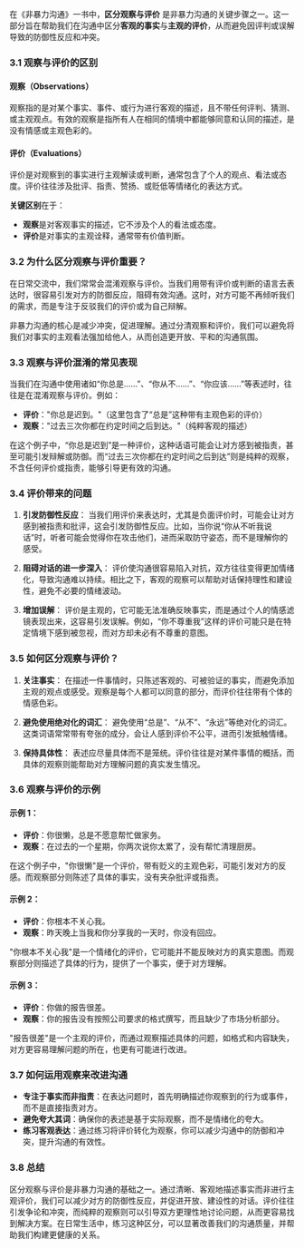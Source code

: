 在《非暴力沟通》一书中，**区分观察与评价** 是非暴力沟通的关键步骤之一。这一部分旨在帮助我们在沟通中区分**客观的事实**与**主观的评价**，从而避免因评判或误解导致的防御性反应和冲突。

### 3.1 观察与评价的区别

#### 观察（Observations）
观察指的是对某个事实、事件、或行为进行客观的描述，且不带任何评判、猜测、或主观观点。有效的观察是指所有人在相同的情境中都能够同意和认同的描述，是没有情感或主观色彩的。

#### 评价（Evaluations）
评价是对观察到的事实进行主观解读或判断，通常包含了个人的观点、看法或态度。评价往往涉及批评、指责、赞扬、或贬低等情绪化的表达方式。

**关键区别**在于：
- **观察**是对客观事实的描述，它不涉及个人的看法或态度。
- **评价**是对事实的主观诠释，通常带有价值判断。

### 3.2 为什么区分观察与评价重要？

在日常交流中，我们常常会混淆观察与评价。当我们用带有评价或判断的语言去表达时，很容易引发对方的防御反应，阻碍有效沟通。这时，对方可能不再倾听我们的需求，而是专注于反驳我们的评价或为自己辩解。

非暴力沟通的核心是减少冲突，促进理解。通过分清观察和评价，我们可以避免将我们对事实的主观看法强加给他人，从而创造更开放、平和的沟通氛围。

### 3.3 观察与评价混淆的常见表现

当我们在沟通中使用诸如“你总是……”、“你从不……”、“你应该……”等表述时，往往是在混淆观察与评价。例如：
- **评价**："你总是迟到。"（这里包含了“总是”这种带有主观色彩的评价）
- **观察**："过去三次你都在约定时间之后到达。"（纯粹客观的描述）

在这个例子中，“你总是迟到”是一种评价，这种话语可能会让对方感到被指责，甚至可能引发辩解或防御。而“过去三次你都在约定时间之后到达”则是纯粹的观察，不含任何评价或指责，能够引导更有效的沟通。

### 3.4 评价带来的问题

1. **引发防御性反应**：
   当我们用评价来表达时，尤其是负面评价时，可能会让对方感到被指责和批评，这会引发防御性反应。比如，当你说“你从不听我说话”时，听者可能会觉得你在攻击他们，进而采取防守姿态，而不是理解你的感受。

2. **阻碍对话的进一步深入**：
   评价使沟通很容易陷入对抗，双方往往变得更加情绪化，导致沟通难以持续。相比之下，客观的观察可以帮助对话保持理性和建设性，避免不必要的情绪波动。

3. **增加误解**：
   评价是主观的，它可能无法准确反映事实，而是通过个人的情感滤镜表现出来，这容易引发误解。例如，“你不尊重我”这样的评价可能只是在特定情境下感到被忽视，而对方却未必有不尊重的意图。

### 3.5 如何区分观察与评价？

1. **关注事实**：
   在描述一件事情时，只陈述客观的、可被验证的事实，而避免添加主观的观点或感受。观察是每个人都可以同意的部分，而评价往往带有个体的情感色彩。

2. **避免使用绝对化的词汇**：
   避免使用“总是”、“从不”、“永远”等绝对化的词汇。这类词语常常带有夸张的成分，会让人感到评价不公平，进而引发抵触情绪。

3. **保持具体性**：
   表述应尽量具体而不是笼统。评价往往是对某件事情的概括，而具体的观察则能帮助对方理解问题的真实发生情况。

### 3.6 观察与评价的示例

#### 示例 1：
- **评价**：你很懒，总是不愿意帮忙做家务。
- **观察**：在过去的一个星期，你两次说你太累了，没有帮忙清理厨房。

在这个例子中，"你很懒"是一个评价，带有贬义的主观色彩，可能引发对方的反感。而观察部分则陈述了具体的事实，没有夹杂批评或指责。

#### 示例 2：
- **评价**：你根本不关心我。
- **观察**：昨天晚上当我和你分享我的一天时，你没有回应。

"你根本不关心我"是一个情绪化的评价，它可能并不能反映对方的真实意图。而观察部分则描述了具体的行为，提供了一个事实，便于对方理解。

#### 示例 3：
- **评价**：你做的报告很差。
- **观察**：你的报告没有按照公司要求的格式撰写，而且缺少了市场分析部分。

"报告很差"是一个主观的评价，而通过观察描述具体的问题，如格式和内容缺失，对方更容易理解问题的所在，也更有可能进行改进。

### 3.7 如何运用观察来改进沟通

- **专注于事实而非指责**：在表达问题时，首先明确描述你观察到的行为或事件，而不是直接指责对方。
- **避免夸大其词**：确保你的表述是基于实际观察，而不是情绪化的夸大。
- **练习客观表达**：通过练习将评价转化为观察，你可以减少沟通中的防御和冲突，提升沟通的有效性。

### 3.8 总结

区分观察与评价是非暴力沟通的基础之一。通过清晰、客观地描述事实而非进行主观评价，我们可以减少对方的防御性反应，并促进开放、建设性的对话。评价往往引发争论和冲突，而纯粹的观察则可以引导双方更理性地讨论问题，从而更容易找到解决方案。在日常生活中，练习这种区分，可以显著改善我们的沟通质量，并帮助我们构建更健康的关系。